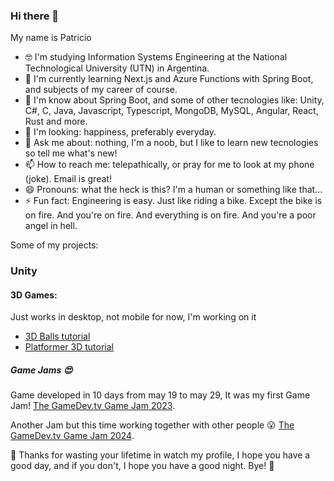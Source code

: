 ### Hi there 👋

My name is Patricio

- 🤓 I'm studying Information Systems Engineering at the National Technological University (UTN) in Argentina.
- 🌱 I'm currently learning Next.js and Azure Functions with Spring Boot, and subjects of my career of course.
- 🤔 I'm know about Spring Boot, and some of other tecnologies like: Unity, C#, C, Java, Javascript, Typescript, MongoDB, MySQL, Angular, React, Rust and more.
- 👯 I'm looking: happiness, preferably everyday.
- 💬 Ask me about: nothing, I'm a noob, but I like to learn new tecnologies so tell me what's new!
- 📫 How to reach me: telepathically, or pray for me to look at my phone (joke). Email is great!
- 😄 Pronouns: what the heck is this? I'm a human or something like that...
- ⚡ Fun fact: Engineering is easy. Just like riding a bike. Except the bike is on fire. And you're on fire. And everything is on fire. And you're a poor angel in hell.  
  
Some of my projects:

### Unity 
  
#### 3D Games:
Just works in desktop, not mobile for now, I'm working on it
- [3D Balls tutorial](https://locounpoconadamas.github.io/Unity-for-Web-Developers/)
- [Platformer 3D tutorial](https://locounpoconadamas.github.io/3D-Platformer/)
   

##### Game Jams 😍

Game developed in 10 days from may 19 to may 29, It was my first Game Jam! 
[The GameDev.tv Game Jam 2023](https://asesinodspiadado.itch.io/altereality).

Another Jam but this time working together with other people 😮
[The GameDev.tv Game Jam 2024](https://kuitthegeek.itch.io/the-last-dance).


🤗 Thanks for wasting your lifetime in watch my profile, I hope you have a good day, and if you don't, I hope you have a good night. Bye! 👋


